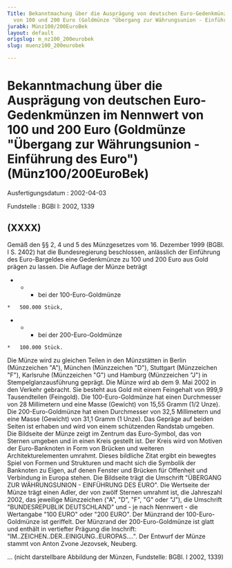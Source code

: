 ```yaml
---
Title: Bekanntmachung über die Ausprägung von deutschen Euro-Gedenkmünzen im Nennwert
  von 100 und 200 Euro (Goldmünze "Übergang zur Währungsunion - Einführung des Euro")
jurabk: Münz100/200EuroBek
layout: default
origslug: m_nz100_200eurobek
slug: muenz100_200eurobek

---
```


# Bekanntmachung über die Ausprägung von deutschen Euro-Gedenkmünzen im Nennwert von 100 und 200 Euro (Goldmünze "Übergang zur Währungsunion - Einführung des Euro") (Münz100/200EuroBek)

Ausfertigungsdatum
:   2002-04-03

Fundstelle
:   BGBl I: 2002, 1339



## (XXXX)

Gemäß den §§ 2, 4 und 5 des Münzgesetzes vom 16. Dezember 1999 (BGBl. I S. 2402) hat die Bundesregierung beschlossen, anlässlich der Einführung des Euro-Bargeldes eine Gedenkmünze zu 100 und 200 Euro aus Gold prägen zu lassen.
Die Auflage der Münze beträgt

*    *   - bei der 100-Euro-Goldmünze

    *   500.000 Stück,


*    *   - bei der 200-Euro-Goldmünze

    *   100.000 Stück.



Die Münze wird zu gleichen Teilen in den Münzstätten in Berlin (Münzzeichen "A"), München (Münzzeichen "D"), Stuttgart (Münzzeichen "F"), Karlsruhe (Münzzeichen "G") und Hamburg (Münzzeichen "J") in Stempelglanzausführung geprägt.
Die Münze wird ab dem 9. Mai 2002 in den Verkehr gebracht. Sie besteht aus Gold mit einem Feingehalt von 999,9 Tausendteilen (Feingold). Die 100-Euro-Goldmünze hat einen Durchmesser von 28 Millimetern und eine Masse (Gewicht) von 15,55 Gramm (1/2 Unze). Die 200-Euro-Goldmünze hat einen Durchmesser von 32,5 Millimetern und eine Masse (Gewicht) von 31,1 Gramm (1 Unze). Das Gepräge auf beiden Seiten ist erhaben und wird von einem schützenden Randstab umgeben.
Die Bildseite der Münze zeigt im Zentrum das Euro-Symbol, das von Sternen umgeben und in einen Kreis gestellt ist. Der Kreis wird von Motiven der Euro-Banknoten in Form von Brücken und weiteren Architekturelementen umrahmt. Dieses bildliche Zitat ergibt ein bewegtes Spiel von Formen und Strukturen und macht sich die Symbolik der Banknoten zu Eigen, auf denen Fenster und Brücken für Offenheit und Verbindung in Europa stehen. Die Bildseite trägt die Umschrift "ÜBERGANG ZUR WÄHRUNGSUNION - EINFÜHRUNG DES EURO".
Die Wertseite der Münze trägt einen Adler, der von zwölf Sternen umrahmt ist, die Jahreszahl 2002, das jeweilige Münzzeichen ("A", "D", "F", "G" oder "J"), die Umschrift "BUNDESREPUBLIK DEUTSCHLAND" und - je nach Nennwert - die Wertangabe "100 EURO" oder "200 EURO".
Der Münzrand der 100-Euro-Goldmünze ist geriffelt. Der Münzrand der 200-Euro-Goldmünze ist glatt und enthält in vertiefter Prägung die Inschrift:
"IM..ZEICHEN..DER..EINIGUNG..EUROPAS....".
Der Entwurf der Münze stammt von Anton Zvone Jezovsek, Neuberg.

...
(nicht darstellbare Abbildung der Münzen,
Fundstelle: BGBl. I 2002, 1339)

